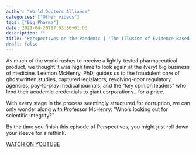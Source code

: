 ```yaml
---
author: "World Doctors Alliance"
categories: ["Other videos"]
tags: ["Big Pharma"]
date: 2021-04-20T17:03:56+01:00
description: ""
title: "Perspectives on the Pandemic | 'The Illusion of Evidence Based Medicine | Leemon McHenry, PhD'
draft: false
---
```


As much of the world rushes to receive a lightly-tested pharmaceutical product, we thought it was high time to look again at the (very) big business of medicine. Leemon McHenry, PhD, guides us to the fraudulent core of ghostwritten studies, captured legislators, revolving-door regulatory agencies, pay-to-play medical journals, and the "key opinion leaders" who lend their academic credentials to giant corporations...for a price.    

With every stage in the process seemingly structured for corruption,  we can only wonder along with Professor McHenry: "Who's looking out for scientific integrity?"  

By the time you finish this episode of Perspectives, you might just roll down your sleeve for a rethink.   

[WATCH ON YOUTUBE](https://youtu.be/UAEAWyfuEWY)
